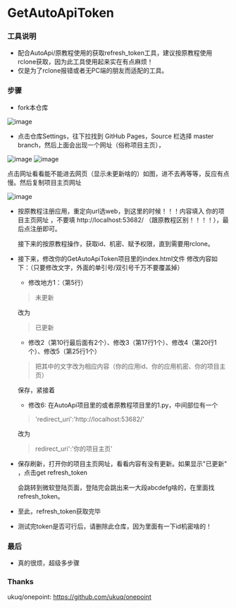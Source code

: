 # GetAutoApiToken
### 工具说明 ###
* 配合AutoApi/原教程使用的获取refresh_token工具，建议按原教程使用rclone获取，因为此工具使用起来实在有点麻烦！
* 仅是为了rclone报错或者无PC端的朋友而适配的工具。
  
### 步骤 ###
* fork本仓库

![image](https://github.com/wangziyingwen/ImageHosting/blob/master/GetAutoApiToken/fork.png)

* 点击仓库Settings，往下拉找到 GitHub Pages，Source 栏选择 master branch，然后上面会出现一个网址（俗称项目主页），

![image](https://github.com/wangziyingwen/ImageHosting/blob/master/GetAutoApiToken/Settings.png)
![image](https://github.com/wangziyingwen/ImageHosting/blob/master/GetAutoApiToken/Gpage.png)

  点击网址看看能不能进去网页（显示未更新啥的）如图，进不去再等等，反应有点慢。然后复制项目主页网址
  
![image](https://github.com/wangziyingwen/ImageHosting/blob/master/GetAutoApiToken/未更新.png)

* 按原教程注册应用，重定向url选web，到这里的时候！！！内容填入 你的项目主页网址 ，不要填  http://localhost:53682/
 （跟原教程区别！！！！），最后点注册即可。
  
  接下来的按原教程操作，获取id、机密、赋予权限，直到需要用rclone。
  
* 接下来，修改你的GetAutoApiToken项目里的index.html文件
  修改内容如下：（只要修改文字，外面的单引号/双引号千万不要覆盖掉）
  
  * 修改地方1：（第5行）
  > 未更新   
  
  改为   
  
  > 已更新
  
  * 修改2（第10行最后面有2个）、修改3（第17行1个）、修改4（第20行1个）、修改5（第25行1个）
  > 把其中的文字改为相应内容（你的应用id、你的应用机密、你的项目主页）
  
  保存，紧接着
  
  * 修改6: 
  在AutoApi项目里的或者原教程项目里的1.py，中间部位有一个
  
  >'redirect_uri':'http://localhost:53682/'
  
  改为
  
  >redirect_uri':'你的项目主页'
  
* 保存刷新，打开你的项目主页网址，看看内容有没有更新。如果显示"已更新" ，点击get refresh_token

  会跳转到微软登陆页面，登陆完会跳出来一大段abcdefg啥的，在里面找refresh_token。
  
* 至此，refresh_token获取完毕

* 测试完token是否可行后，请删除此仓库，因为里面有一下id机密啥的！

### 最后 ###
* 真的很烦，超级多步骤

### Thanks ###
ukuq/onepoint: https://github.com/ukuq/onepoint
